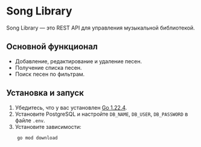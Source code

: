 # Song Library

Song Library — это REST API для управления музыкальной библиотекой.

## Основной функционал
- Добавление, редактирование и удаление песен.
- Получение списка песен.
- Поиск песен по фильтрам.

## Установка и запуск
1. Убедитесь, что у вас установлен [Go 1.22.4](https://golang.org/dl/).
2. Установите PostgreSQL и настройте `DB_NAME`, `DB_USER`, `DB_PASSWORD` в файле `.env`.
3. Установите зависимости:
```bash
    go mod download